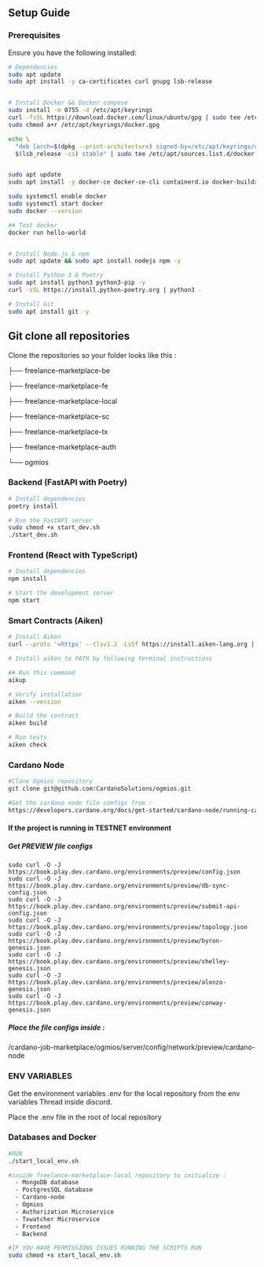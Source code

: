 ## **Setup Guide**

### **Prerequisites**
Ensure you have the following installed:

```sh
# Dependencies 
sudo apt update
sudo apt install -y ca-certificates curl gnupg lsb-release


# Install Docker && Docker compose 
sudo install -m 0755 -d /etc/apt/keyrings
curl -fsSL https://download.docker.com/linux/ubuntu/gpg | sudo tee /etc/apt/keyrings/docker.gpg > /dev/null
sudo chmod a+r /etc/apt/keyrings/docker.gpg

echo \
  "deb [arch=$(dpkg --print-architecture) signed-by=/etc/apt/keyrings/docker.gpg] https://download.docker.com/linux/ubuntu \
  $(lsb_release -cs) stable" | sudo tee /etc/apt/sources.list.d/docker.list > /dev/null


sudo apt update
sudo apt install -y docker-ce docker-ce-cli containerd.io docker-buildx-plugin docker-compose-plugin

sudo systemctl enable docker
sudo systemctl start docker
sudo docker --version

## Test docker
docker run hello-world


# Install Node.js & npm
sudo apt update && sudo apt install nodejs npm -y

# Install Python 3 & Poetry
sudo apt install python3 python3-pip -y
curl -sSL https://install.python-poetry.org | python3 -

# Install Git
sudo apt install git -y
```
## Git clone all repositories
Clone the repositories so your folder looks like this : 

├── freelance-marketplace-be

├── freelance-marketplace-fe

├── freelance-marketplace-local

├── freelance-marketplace-sc

├── freelance-marketplace-tx

├── freelance-marketplace-auth

└── ogmios


### **Backend (FastAPI with Poetry)**

```sh
# Install dependencies
poetry install

# Run the FastAPI server
sudo chmod +x start_dev.sh
./start_dev.sh
```

### **Frontend (React with TypeScript)**

```sh
# Install dependencies
npm install

# Start the development server
npm start
```

### **Smart Contracts (Aiken)**

```sh
# Install Aiken
curl --proto '=https' --tlsv1.2 -LsSf https://install.aiken-lang.org | sh

# Install aiken to PATH by following terminal instructions

## Run this command
aikup

# Verify installation
aiken --version

# Build the contract
aiken build

# Run tests
aiken check
```
### **Cardano Node**

```sh
#Clone Ogmios repository
git clone git@github.com:CardanoSolutions/ogmios.git

#Get the cardano node file configs from : 
https://developers.cardano.org/docs/get-started/cardano-node/running-cardano
```

#### If the project is running in TESTNET environment


##### Get PREVIEW file configs 
```
sudo curl -O -J https://book.play.dev.cardano.org/environments/preview/config.json
sudo curl -O -J https://book.play.dev.cardano.org/environments/preview/db-sync-config.json
sudo curl -O -J https://book.play.dev.cardano.org/environments/preview/submit-api-config.json
sudo curl -O -J https://book.play.dev.cardano.org/environments/preview/topology.json
sudo curl -O -J https://book.play.dev.cardano.org/environments/preview/byron-genesis.json
sudo curl -O -J https://book.play.dev.cardano.org/environments/preview/shelley-genesis.json
sudo curl -O -J https://book.play.dev.cardano.org/environments/preview/alonzo-genesis.json
sudo curl -O -J https://book.play.dev.cardano.org/environments/preview/conway-genesis.json
```
##### Place the file configs inside :
/cardano-job-marketplace/ogmios/server/config/network/preview/cardano-node


### ENV VARIABLES
Get the environment variables .env for the local repository from the env variables Thread inside discord.

Place the .env file in the root of local repository

### **Databases and Docker**
```sh 
#RUN 
./start_local_env.sh

#inside freelance-marketplace-local repository to initialize :
  - MongoDB database
  - PostgresSQL database
  - Cardano-node
  - Ogmios
  - Authorization Microservice
  - Txwatcher Microservice
  - Frontend
  - Backend

#IF YOU HAVE PERMISSIONS ISSUES RUNNING THE SCRIPTS RUN 
sudo chmod +x start_local_env.sh
```
